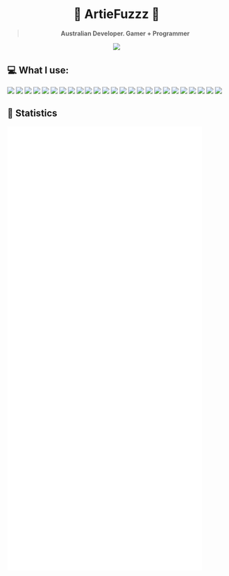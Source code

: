 <div align="center">
<h1>🔻 ArtieFuzzz 🔻</h1>

<!-- Have a good day after you read this :^) -->
  
<blockquote><strong>Australian Developer. Gamer + Programmer</strong></blockquote>

<img src="https://komarev.com/ghpvc/?username=ArtieFuzzz&style=flat-square"/>

</div>

## 💻 What I use:

<div align="left">
<img src="https://img.shields.io/badge/node.js-%23339933.svg?&style=for-the-badge&logo=node.js&logoColor=white"/>
<img src="https://img.shields.io/badge/v-%235D87BF.svg?&style=for-the-badge&logo=v&logoColor=white"/>
<img src="https://img.shields.io/badge/typescript-%233178C6.svg?&style=for-the-badge&logo=typescript&logoColor=white"/>
<img src="https://img.shields.io/badge/c%20sharp-%23239120.svg?&style=for-the-badge&logo=c%20sharp&logoColor=white"/>
<img src="https://img.shields.io/badge/kotlin-%230095D5.svg?&style=for-the-badge&logo=kotlin&logoColor=white"/>
<img src="https://img.shields.io/badge/rust-%23000000.svg?&style=for-the-badge&logo=rust&logoColor=white"/>
<img src="https://img.shields.io/badge/html5-%23E34F26.svg?&style=for-the-badge&logo=html5&logoColor=white"/>
<img src="https://img.shields.io/badge/css3-%231572B6.svg?&style=for-the-badge&logo=css3&logoColor=white"/>
<img src="https://img.shields.io/badge/sass-%23CC6699.svg?&style=for-the-badge&logo=sass&logoColor=white"/>
<img src="https://img.shields.io/badge/tailwind%20css-%2338B2AC.svg?&style=for-the-badge&logo=tailwind%20css&logoColor=white"/>
<img src="https://img.shields.io/badge/next.js-%23000000.svg?&style=for-the-badge&logo=next.js&logoColor=white"/>
<img src="https://img.shields.io/badge/visual%20studio%20code-%23007ACC.svg?&style=for-the-badge&logo=visual%20studio%20code&logoColor=white"/>
<img src="https://img.shields.io/badge/visual%20studio-%235C2D91.svg?&style=for-the-badge&logo=visual%20studio&logoColor=white" />
<img src="https://img.shields.io/badge/git-%23F05032.svg?&style=for-the-badge&logo=git&logoColor=white"/>
<img src="https://img.shields.io/badge/docker-%232496ED.svg?&style=for-the-badge&logo=docker&logoColor=white"/>
<img src="https://img.shields.io/badge/ubuntu-%23E95420.svg?&style=for-the-badge&logo=ubuntu&logoColor=white"/>
<img src="https://img.shields.io/badge/linux-%23FCC624.svg?&style=for-the-badge&logo=linux&logoColor=black"/>
<img src="https://img.shields.io/badge/windows-%230078D6.svg?&style=for-the-badge&logo=windows&logoColor=white"/>
<img src="https://img.shields.io/badge/powershell-%235391FE.svg?&style=for-the-badge&logo=powershell&logoColor=white"/>
<img src="https://img.shields.io/badge/gnu%20bash-%234EAA25.svg?&style=for-the-badge&logo=gnu%20bash&logoColor=white"/>
<img src="https://img.shields.io/badge/prisma-%232D3748.svg?&style=for-the-badge&logo=prisma&logoColor=white"/>
<img src="https://img.shields.io/badge/mongodb-%2347A248.svg?&style=for-the-badge&logo=mongodb&logoColor=white"/>
<img src="https://img.shields.io/badge/postgresql-%23336791.svg?&style=for-the-badge&logo=postgresql&logoColor=white"/>
<img src="https://img.shields.io/badge/%F0%9F%A5%82%20Toast-%23FCC624.svg?&style=for-the-badge&logo=toast&logoColor=black"/>
<img src="https://img.shields.io/badge/terraform-%23623CE4.svg?&style=for-the-badge&logo=terraform&logoColor=white"/>

</div>

## 🌟 Statistics

<img src="/github-metrics.svg" alt="Metrics">
